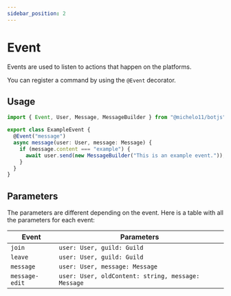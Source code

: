 ```yaml
---
sidebar_position: 2
---
```


# Event

Events are used to listen to actions that happen on the platforms.

You can register a command by using the `@Event` decorator.

## Usage

```ts
import { Event, User, Message, MessageBuilder } from "@michelo11/botjs";

export class ExampleEvent {
  @Event("message")
  async message(user: User, message: Message) {
    if (message.content === "example") {
      await user.send(new MessageBuilder("This is an example event."));
    }
  }
}
```

## Parameters

The parameters are different depending on the event.
Here is a table with all the parameters for each event:

| Event          | Parameters                                         |
| -------------- | -------------------------------------------------- |
| `join`         | `user: User, guild: Guild`                         |
| `leave`        | `user: User, guild: Guild`                         |
| `message`      | `user: User, message: Message`                     |
| `message-edit` | `user: User, oldContent: string, message: Message` |
